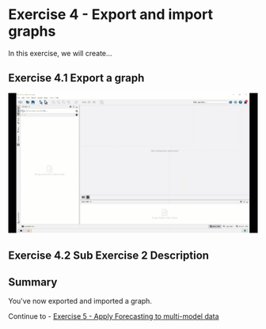 # Exercise 4 - Export and import graphs

In this exercise, we will create...

## Exercise 4.1 Export a graph<a name="subex1"></a>

![](images/export.gif)


## Exercise 4.2 Sub Exercise 2 Description<a name="subex2"></a>



## Summary

You've now exported and imported a graph.

Continue to - [Exercise 5 - Apply Forecasting to multi-model data](../ex5/README.md)
